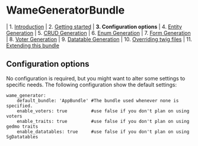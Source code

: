 WameGeneratorBundle
=====================

| 1.  [Introduction](1_introduction.md)
| 2.  [Getting started](2_getting_started.md)
| **3.  Configuration options**
| 4.  [Entity Generation](4_entity_generation.md)
| 5.  [CRUD Generation](5_crud_generation.md)
| 6.  [Enum Generation](6_enum_generation.md)
| 7.  [Form Generation](7_form_generation.md)
| 8.  [Voter Generation](8_voter_generation.md)
| 9.  [Datatable Generation](9_datatable_generation.md)
| 10. [Overriding twig files](10_overriding_twig.md)
| 11. [Extending this bundle](11_extending_bundle.md)

## Configuration options
No configuration is required, but you might want to alter some
settings to specific needs. 
The following configuration show the default settings:

    wame_generator:
        default_bundle: 'AppBundle' #The bundle used whenever none is specified.
        enable_voters: true         #use false if you don't plan on using voters
        enable_traits: true         #use false if you don't plan on using gedmo traits
        enable_datatables: true     #use false if you don't plan on using SgDatatables

 